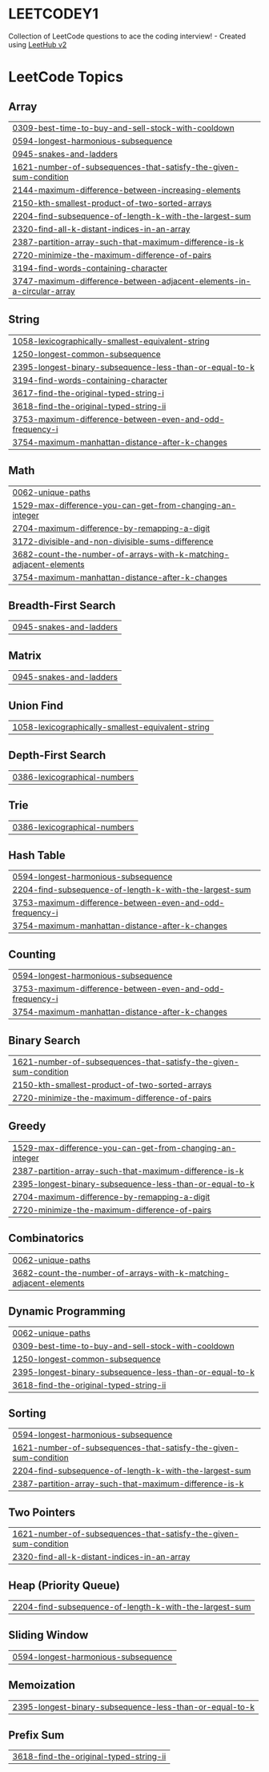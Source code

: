 # LEETCODEY1
Collection of LeetCode questions to ace the coding interview! - Created using [LeetHub v2](https://github.com/arunbhardwaj/LeetHub-2.0)

<!---LeetCode Topics Start-->
# LeetCode Topics
## Array
|  |
| ------- |
| [0309-best-time-to-buy-and-sell-stock-with-cooldown](https://github.com/poricf/LEETCODEY1/tree/master/0309-best-time-to-buy-and-sell-stock-with-cooldown) |
| [0594-longest-harmonious-subsequence](https://github.com/poricf/LEETCODEY1/tree/master/0594-longest-harmonious-subsequence) |
| [0945-snakes-and-ladders](https://github.com/poricf/LEETCODEY1/tree/master/0945-snakes-and-ladders) |
| [1621-number-of-subsequences-that-satisfy-the-given-sum-condition](https://github.com/poricf/LEETCODEY1/tree/master/1621-number-of-subsequences-that-satisfy-the-given-sum-condition) |
| [2144-maximum-difference-between-increasing-elements](https://github.com/poricf/LEETCODEY1/tree/master/2144-maximum-difference-between-increasing-elements) |
| [2150-kth-smallest-product-of-two-sorted-arrays](https://github.com/poricf/LEETCODEY1/tree/master/2150-kth-smallest-product-of-two-sorted-arrays) |
| [2204-find-subsequence-of-length-k-with-the-largest-sum](https://github.com/poricf/LEETCODEY1/tree/master/2204-find-subsequence-of-length-k-with-the-largest-sum) |
| [2320-find-all-k-distant-indices-in-an-array](https://github.com/poricf/LEETCODEY1/tree/master/2320-find-all-k-distant-indices-in-an-array) |
| [2387-partition-array-such-that-maximum-difference-is-k](https://github.com/poricf/LEETCODEY1/tree/master/2387-partition-array-such-that-maximum-difference-is-k) |
| [2720-minimize-the-maximum-difference-of-pairs](https://github.com/poricf/LEETCODEY1/tree/master/2720-minimize-the-maximum-difference-of-pairs) |
| [3194-find-words-containing-character](https://github.com/poricf/LEETCODEY1/tree/master/3194-find-words-containing-character) |
| [3747-maximum-difference-between-adjacent-elements-in-a-circular-array](https://github.com/poricf/LEETCODEY1/tree/master/3747-maximum-difference-between-adjacent-elements-in-a-circular-array) |
## String
|  |
| ------- |
| [1058-lexicographically-smallest-equivalent-string](https://github.com/poricf/LEETCODEY1/tree/master/1058-lexicographically-smallest-equivalent-string) |
| [1250-longest-common-subsequence](https://github.com/poricf/LEETCODEY1/tree/master/1250-longest-common-subsequence) |
| [2395-longest-binary-subsequence-less-than-or-equal-to-k](https://github.com/poricf/LEETCODEY1/tree/master/2395-longest-binary-subsequence-less-than-or-equal-to-k) |
| [3194-find-words-containing-character](https://github.com/poricf/LEETCODEY1/tree/master/3194-find-words-containing-character) |
| [3617-find-the-original-typed-string-i](https://github.com/poricf/LEETCODEY1/tree/master/3617-find-the-original-typed-string-i) |
| [3618-find-the-original-typed-string-ii](https://github.com/poricf/LEETCODEY1/tree/master/3618-find-the-original-typed-string-ii) |
| [3753-maximum-difference-between-even-and-odd-frequency-i](https://github.com/poricf/LEETCODEY1/tree/master/3753-maximum-difference-between-even-and-odd-frequency-i) |
| [3754-maximum-manhattan-distance-after-k-changes](https://github.com/poricf/LEETCODEY1/tree/master/3754-maximum-manhattan-distance-after-k-changes) |
## Math
|  |
| ------- |
| [0062-unique-paths](https://github.com/poricf/LEETCODEY1/tree/master/0062-unique-paths) |
| [1529-max-difference-you-can-get-from-changing-an-integer](https://github.com/poricf/LEETCODEY1/tree/master/1529-max-difference-you-can-get-from-changing-an-integer) |
| [2704-maximum-difference-by-remapping-a-digit](https://github.com/poricf/LEETCODEY1/tree/master/2704-maximum-difference-by-remapping-a-digit) |
| [3172-divisible-and-non-divisible-sums-difference](https://github.com/poricf/LEETCODEY1/tree/master/3172-divisible-and-non-divisible-sums-difference) |
| [3682-count-the-number-of-arrays-with-k-matching-adjacent-elements](https://github.com/poricf/LEETCODEY1/tree/master/3682-count-the-number-of-arrays-with-k-matching-adjacent-elements) |
| [3754-maximum-manhattan-distance-after-k-changes](https://github.com/poricf/LEETCODEY1/tree/master/3754-maximum-manhattan-distance-after-k-changes) |
## Breadth-First Search
|  |
| ------- |
| [0945-snakes-and-ladders](https://github.com/poricf/LEETCODEY1/tree/master/0945-snakes-and-ladders) |
## Matrix
|  |
| ------- |
| [0945-snakes-and-ladders](https://github.com/poricf/LEETCODEY1/tree/master/0945-snakes-and-ladders) |
## Union Find
|  |
| ------- |
| [1058-lexicographically-smallest-equivalent-string](https://github.com/poricf/LEETCODEY1/tree/master/1058-lexicographically-smallest-equivalent-string) |
## Depth-First Search
|  |
| ------- |
| [0386-lexicographical-numbers](https://github.com/poricf/LEETCODEY1/tree/master/0386-lexicographical-numbers) |
## Trie
|  |
| ------- |
| [0386-lexicographical-numbers](https://github.com/poricf/LEETCODEY1/tree/master/0386-lexicographical-numbers) |
## Hash Table
|  |
| ------- |
| [0594-longest-harmonious-subsequence](https://github.com/poricf/LEETCODEY1/tree/master/0594-longest-harmonious-subsequence) |
| [2204-find-subsequence-of-length-k-with-the-largest-sum](https://github.com/poricf/LEETCODEY1/tree/master/2204-find-subsequence-of-length-k-with-the-largest-sum) |
| [3753-maximum-difference-between-even-and-odd-frequency-i](https://github.com/poricf/LEETCODEY1/tree/master/3753-maximum-difference-between-even-and-odd-frequency-i) |
| [3754-maximum-manhattan-distance-after-k-changes](https://github.com/poricf/LEETCODEY1/tree/master/3754-maximum-manhattan-distance-after-k-changes) |
## Counting
|  |
| ------- |
| [0594-longest-harmonious-subsequence](https://github.com/poricf/LEETCODEY1/tree/master/0594-longest-harmonious-subsequence) |
| [3753-maximum-difference-between-even-and-odd-frequency-i](https://github.com/poricf/LEETCODEY1/tree/master/3753-maximum-difference-between-even-and-odd-frequency-i) |
| [3754-maximum-manhattan-distance-after-k-changes](https://github.com/poricf/LEETCODEY1/tree/master/3754-maximum-manhattan-distance-after-k-changes) |
## Binary Search
|  |
| ------- |
| [1621-number-of-subsequences-that-satisfy-the-given-sum-condition](https://github.com/poricf/LEETCODEY1/tree/master/1621-number-of-subsequences-that-satisfy-the-given-sum-condition) |
| [2150-kth-smallest-product-of-two-sorted-arrays](https://github.com/poricf/LEETCODEY1/tree/master/2150-kth-smallest-product-of-two-sorted-arrays) |
| [2720-minimize-the-maximum-difference-of-pairs](https://github.com/poricf/LEETCODEY1/tree/master/2720-minimize-the-maximum-difference-of-pairs) |
## Greedy
|  |
| ------- |
| [1529-max-difference-you-can-get-from-changing-an-integer](https://github.com/poricf/LEETCODEY1/tree/master/1529-max-difference-you-can-get-from-changing-an-integer) |
| [2387-partition-array-such-that-maximum-difference-is-k](https://github.com/poricf/LEETCODEY1/tree/master/2387-partition-array-such-that-maximum-difference-is-k) |
| [2395-longest-binary-subsequence-less-than-or-equal-to-k](https://github.com/poricf/LEETCODEY1/tree/master/2395-longest-binary-subsequence-less-than-or-equal-to-k) |
| [2704-maximum-difference-by-remapping-a-digit](https://github.com/poricf/LEETCODEY1/tree/master/2704-maximum-difference-by-remapping-a-digit) |
| [2720-minimize-the-maximum-difference-of-pairs](https://github.com/poricf/LEETCODEY1/tree/master/2720-minimize-the-maximum-difference-of-pairs) |
## Combinatorics
|  |
| ------- |
| [0062-unique-paths](https://github.com/poricf/LEETCODEY1/tree/master/0062-unique-paths) |
| [3682-count-the-number-of-arrays-with-k-matching-adjacent-elements](https://github.com/poricf/LEETCODEY1/tree/master/3682-count-the-number-of-arrays-with-k-matching-adjacent-elements) |
## Dynamic Programming
|  |
| ------- |
| [0062-unique-paths](https://github.com/poricf/LEETCODEY1/tree/master/0062-unique-paths) |
| [0309-best-time-to-buy-and-sell-stock-with-cooldown](https://github.com/poricf/LEETCODEY1/tree/master/0309-best-time-to-buy-and-sell-stock-with-cooldown) |
| [1250-longest-common-subsequence](https://github.com/poricf/LEETCODEY1/tree/master/1250-longest-common-subsequence) |
| [2395-longest-binary-subsequence-less-than-or-equal-to-k](https://github.com/poricf/LEETCODEY1/tree/master/2395-longest-binary-subsequence-less-than-or-equal-to-k) |
| [3618-find-the-original-typed-string-ii](https://github.com/poricf/LEETCODEY1/tree/master/3618-find-the-original-typed-string-ii) |
## Sorting
|  |
| ------- |
| [0594-longest-harmonious-subsequence](https://github.com/poricf/LEETCODEY1/tree/master/0594-longest-harmonious-subsequence) |
| [1621-number-of-subsequences-that-satisfy-the-given-sum-condition](https://github.com/poricf/LEETCODEY1/tree/master/1621-number-of-subsequences-that-satisfy-the-given-sum-condition) |
| [2204-find-subsequence-of-length-k-with-the-largest-sum](https://github.com/poricf/LEETCODEY1/tree/master/2204-find-subsequence-of-length-k-with-the-largest-sum) |
| [2387-partition-array-such-that-maximum-difference-is-k](https://github.com/poricf/LEETCODEY1/tree/master/2387-partition-array-such-that-maximum-difference-is-k) |
## Two Pointers
|  |
| ------- |
| [1621-number-of-subsequences-that-satisfy-the-given-sum-condition](https://github.com/poricf/LEETCODEY1/tree/master/1621-number-of-subsequences-that-satisfy-the-given-sum-condition) |
| [2320-find-all-k-distant-indices-in-an-array](https://github.com/poricf/LEETCODEY1/tree/master/2320-find-all-k-distant-indices-in-an-array) |
## Heap (Priority Queue)
|  |
| ------- |
| [2204-find-subsequence-of-length-k-with-the-largest-sum](https://github.com/poricf/LEETCODEY1/tree/master/2204-find-subsequence-of-length-k-with-the-largest-sum) |
## Sliding Window
|  |
| ------- |
| [0594-longest-harmonious-subsequence](https://github.com/poricf/LEETCODEY1/tree/master/0594-longest-harmonious-subsequence) |
## Memoization
|  |
| ------- |
| [2395-longest-binary-subsequence-less-than-or-equal-to-k](https://github.com/poricf/LEETCODEY1/tree/master/2395-longest-binary-subsequence-less-than-or-equal-to-k) |
## Prefix Sum
|  |
| ------- |
| [3618-find-the-original-typed-string-ii](https://github.com/poricf/LEETCODEY1/tree/master/3618-find-the-original-typed-string-ii) |
<!---LeetCode Topics End-->